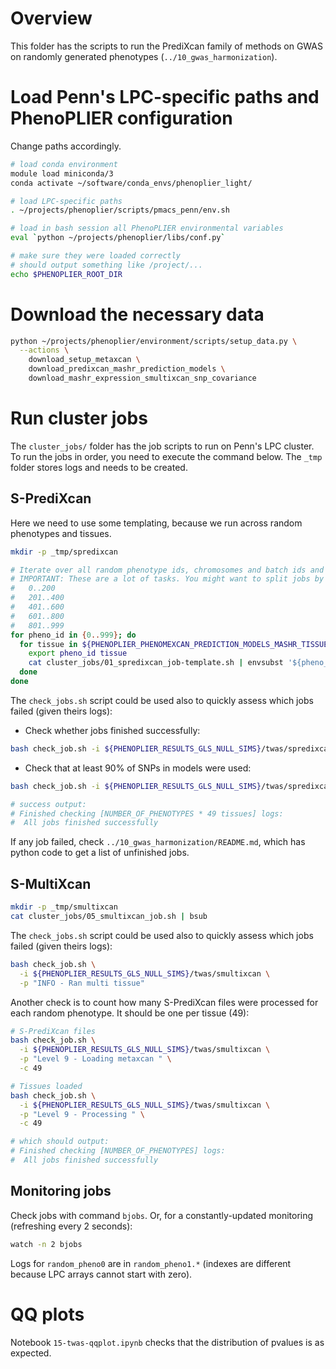 # Overview

This folder has the scripts to run the PrediXcan family of methods on GWAS on randomly generated phenotypes (`../10_gwas_harmonization`).


# Load Penn's LPC-specific paths and PhenoPLIER configuration

Change paths accordingly.

```bash
# load conda environment
module load miniconda/3
conda activate ~/software/conda_envs/phenoplier_light/

# load LPC-specific paths
. ~/projects/phenoplier/scripts/pmacs_penn/env.sh

# load in bash session all PhenoPLIER environmental variables
eval `python ~/projects/phenoplier/libs/conf.py`

# make sure they were loaded correctly
# should output something like /project/...
echo $PHENOPLIER_ROOT_DIR
```


# Download the necessary data

```bash
python ~/projects/phenoplier/environment/scripts/setup_data.py \
  --actions \
    download_setup_metaxcan \
    download_predixcan_mashr_prediction_models \
    download_mashr_expression_smultixcan_snp_covariance
```


# Run cluster jobs

The `cluster_jobs/` folder has the job scripts to run on Penn's LPC cluster.
To run the jobs in order, you need to execute the command below.
The `_tmp` folder stores logs and needs to be created.

## S-PrediXcan

Here we need to use some templating, because we run across random phenotypes and tissues.

```bash
mkdir -p _tmp/spredixcan

# Iterate over all random phenotype ids, chromosomes and batch ids and submit a job for each combination.
# IMPORTANT: These are a lot of tasks. You might want to split jobs by chaning the range in first for line:
#   0..200
#   201..400
#   401..600
#   601..800
#   801..999
for pheno_id in {0..999}; do
  for tissue in ${PHENOPLIER_PHENOMEXCAN_PREDICTION_MODELS_MASHR_TISSUES}; do
    export pheno_id tissue
    cat cluster_jobs/01_spredixcan_job-template.sh | envsubst '${pheno_id} ${tissue}' | bsub
  done
done
```

The `check_jobs.sh` script could be used also to quickly assess which jobs failed (given theirs logs):
* Check whether jobs finished successfully:
```bash
bash check_job.sh -i ${PHENOPLIER_RESULTS_GLS_NULL_SIMS}/twas/spredixcan -p "INFO - Sucessfully processed metaxcan association"
```

* Check that at least 90% of SNPs in models were used:
```bash
bash check_job.sh -i ${PHENOPLIER_RESULTS_GLS_NULL_SIMS}/twas/spredixcan -p "INFO - 90 % of model's snps found"

# success output:
# Finished checking [NUMBER_OF_PHENOTYPES * 49 tissues] logs:
#  All jobs finished successfully
```

If any job failed, check `../10_gwas_harmonization/README.md`, which has python code to get a list of unfinished jobs.


## S-MultiXcan

```bash
mkdir -p _tmp/smultixcan
cat cluster_jobs/05_smultixcan_job.sh | bsub
```

The `check_jobs.sh` script could be used also to quickly assess which jobs failed (given theirs logs):
```bash
bash check_job.sh \
  -i ${PHENOPLIER_RESULTS_GLS_NULL_SIMS}/twas/smultixcan \
  -p "INFO - Ran multi tissue"
```

Another check is to count how many S-PrediXcan files were processed for each random phenotype.
It should be one per tissue (49):
```bash
# S-PrediXcan files
bash check_job.sh \
  -i ${PHENOPLIER_RESULTS_GLS_NULL_SIMS}/twas/smultixcan \
  -p "Level 9 - Loading metaxcan " \
  -c 49

# Tissues loaded
bash check_job.sh \
  -i ${PHENOPLIER_RESULTS_GLS_NULL_SIMS}/twas/smultixcan \
  -p "Level 9 - Processing " \
  -c 49

# which should output:
# Finished checking [NUMBER_OF_PHENOTYPES] logs:
#  All jobs finished successfully
```


## Monitoring jobs

Check jobs with command `bjobs`.
Or, for a constantly-updated monitoring (refreshing every 2 seconds):
```bash
watch -n 2 bjobs
```

Logs for `random_pheno0` are in `random_pheno1.*` (indexes are different because LPC arrays cannot start with zero).


# QQ plots

Notebook `15-twas-qqplot.ipynb` checks that the distribution of pvalues is as expected.
